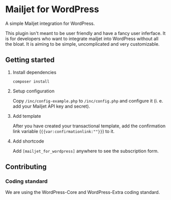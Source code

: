 # Mailjet for WordPress
A simple Mailjet integration for WordPress.

This plugin isn't meant to be user friendly and have a fancy user inferface. It is for developers who want to integrate mailjet into WordPress without all the bloat. It is aiming to be simple, uncomplicated and very customizable.

## Getting started

1. Install dependencies

    ```
    composer install
    ```

2. Setup configuration

    Copy `/inc/config-example.php` to `/inc/config.php` and configure it (i. e. add your Mailjet API key and secret).

3. Add template

    After you have created your transactional template,
	add the confirmation link variable (`{{var:confirmationlink:""}}`) to it.

4. Add shortcode

    Add `[mailjet_for_wordpress]` anywhere to see the subscription form.

## Contributing

### Coding standard
We are using the WordPress-Core and WordPress-Extra coding standard.
